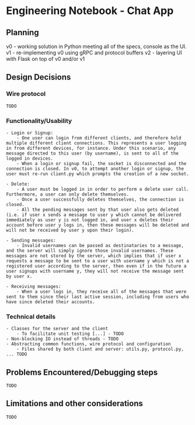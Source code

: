 # Engineering Notebook - Chat App 

## Planning 

v0 - working solution in Python meeting all of the specs, console as the UI. 
v1 - re-implementing v0 using gRPC and protocol buffers 
v2 - layering UI with Flask on top of v0 and/or v1 

## Design Decisions 

### Wire protocol 
	TODO 
### Functionality/Usability  
	- Login or Signup: 
		- One user can login from different clients, and therefore hold multiple different client connections. This represents a user logging in from different devices, for instance. Under this scenario, any message directed to this user (by username), is sent to all of the logged in devices. 
		- When a login or signup fail, the socket is disconnected and the connection is closed. In v0, to attempt another login or signup, the user must re-run client.py which prompts the creation of a new socket. 

	- Delete: 
		- A user must be logged in in order to perform a delete user call. Furthermore, a user can only delete themselves. 
		- Once a user successfully deletes themselves, the connection is closed. 
		- All the pending messages sent by that user also gets deleted (i.e. if user x sends a message to user y which cannot be delivered immediately as user y is not logged in, and user x deletes their account before user y logs in, then these messages will be deleted and will not be received by user y upon their login). 

	- Sending messages: 
		- Invalid usernames can be passed as destinataries to a message, and the server will simply ignore those invalid usernames. These messages are not stored by the server, which implies that if user x requests a message to be sent to a user with username y which is not a registered user according to the server, then even if in the future a user signups with username y, they will not receive the message sent by user x. 

	- Receiving messages: 
		- When a user logs in, they receive all of the messages that were sent to them since their last active session, including from users who have since deleted their accounts. 

### Technical details 
 	- Classes for the server and the client 
		- To facilitate unit testing [...] - TODO 
	- Non-blocking IO instead of threads - TODO 
	- Abstracting common functions, wire protocol and configuration 
		- Files shared by both client and server: utils.py, protocol.py, ... TODO 
## Problems Encountered/Debugging steps 
	TODO 
## Limitations and other considerations 

	TODO 